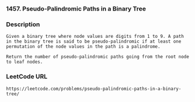 ### 1457. Pseudo-Palindromic Paths in a Binary Tree

### Description
    Given a binary tree where node values are digits from 1 to 9. A path in the binary tree is said to be pseudo-palindromic if at least one permutation of the node values in the path is a palindrome.
    
    Return the number of pseudo-palindromic paths going from the root node to leaf nodes.
    
### LeetCode URL
    https://leetcode.com/problems/pseudo-palindromic-paths-in-a-binary-tree/
